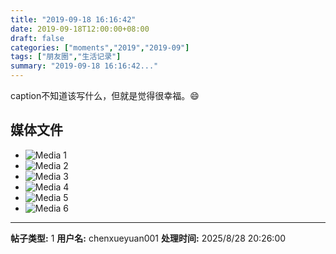 ```yaml
---
title: "2019-09-18 16:16:42"
date: 2019-09-18T12:00:00+08:00
draft: false
categories: ["moments","2019","2019-09"]
tags: ["朋友圈","生活记录"]
summary: "2019-09-18 16:16:42..."
---
```


caption不知道该写什么，但就是觉得很幸福。😄

## 媒体文件

- ![Media 1](/Moments/photos/2019-09-18/201909181616420.jpg)
- ![Media 2](/Moments/photos/2019-09-18/201909181616421.jpg)
- ![Media 3](/Moments/photos/2019-09-18/201909181616422.jpg)
- ![Media 4](/Moments/photos/2019-09-18/201909181616423.jpg)
- ![Media 5](/Moments/photos/2019-09-18/201909181616424.jpg)
- ![Media 6](/Moments/photos/2019-09-18/201909181616425.jpg)

---

**帖子类型:** 1
**用户名:** chenxueyuan001
**处理时间:** 2025/8/28 20:26:00